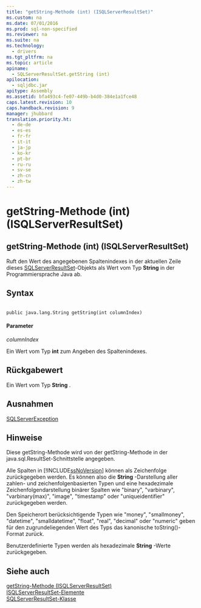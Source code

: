 ```yaml
---
title: "getString-Methode (int) (ISQLServerResultSet)"
ms.custom: na
ms.date: 07/01/2016
ms.prod: sql-non-specified
ms.reviewer: na
ms.suite: na
ms.technology: 
  - drivers
ms.tgt_pltfrm: na
ms.topic: article
apiname: 
  - SQLServerResultSet.getString (int)
apilocation: 
  - sqljdbc.jar
apitype: Assembly
ms.assetid: bfa493c4-fe07-449b-b4d0-384e1a1fce48
caps.latest.revision: 10
caps.handback.revision: 9
manager: jhubbard
translation.priority.ht: 
  - de-de
  - es-es
  - fr-fr
  - it-it
  - ja-jp
  - ko-kr
  - pt-br
  - ru-ru
  - sv-se
  - zh-cn
  - zh-tw
---
```

# getString-Methode (int) (ISQLServerResultSet)
    
## getString\-Methode \(int\) \(ISQLServerResultSet\)  
 Ruft den Wert des angegebenen Spaltenindexes in der aktuellen Zeile dieses [SQLServerResultSet](../content/SQLServerResultSet-Class.md)\-Objekts als Wert vom Typ **String** in der Programmiersprache Java ab.  
  
## Syntax  
  
```  
  
public java.lang.String getString(int columnIndex)  
```  
  
#### Parameter  
 *columnIndex*  
  
 Ein Wert vom Typ **int** zum Angeben des Spaltenindexes.  
  
## Rückgabewert  
 Ein Wert vom Typ **String** .  
  
## Ausnahmen  
 [SQLServerException](../content/SQLServerException-Class.md)  
  
## Hinweise  
 Diese getString\-Methode wird von der getString\-Methode in der java.sql.ResultSet\-Schnittstelle angegeben.  
  
 Alle Spalten in [!INCLUDE[ssNoVersion](../content/includes/ssNoVersion_md.md)] können als Zeichenfolge zurückgegeben werden. Es können also die **String** \-Darstellung aller zahlen\- und zeichenfolgenbasierten Typen und eine hexadezimale Zeichenfolgendarstellung binärer Spalten wie "binary", "varbinary", "varbinary\(max\)", "image", "timestamp" oder "uniqueidentifier" zurückgegeben werden.  
  
 Den Speicherort berücksichtigende Typen wie "money", "smallmoney", "datetime", "smalldatetime", "float", "real", "decimal" oder "numeric" geben für den zugrundeliegenden Wert des Typs das kanonische toString\(\)\-Format zurück.  
  
 Benutzerdefinierte Typen werden als hexadezimale **String** \-Werte zurückgegeben.  
  
## Siehe auch  
 [getString-Methode &#40;ISQLServerResultSet&#41;](../content/getString-Method--SQLServerResultSet-.md)   
 [ISQLServerResultSet-Elemente](../content/SQLServerResultSet-Members.md)   
 [SQLServerResultSet-Klasse](../content/SQLServerResultSet-Class.md)  
  
  